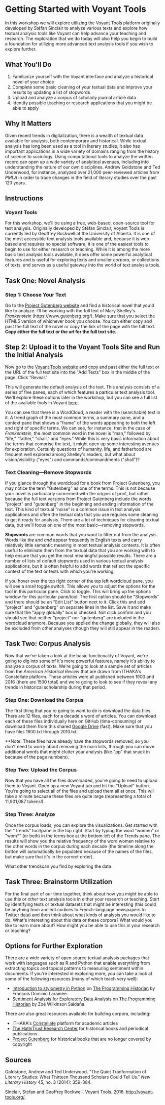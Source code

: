 # Getting Started with Voyant Tools
In this workshop we will explore utilizing the Voyant Tools platform originally developed by Stéfan Sinclair to analyze various texts and explore how textual analysis tools like Voyant can help advance your teaching and research. The exploration that we do today will also help you begin to build a foundation for utilizing more advanced text analysis tools if you wish to explore further. 

## What You'll Do
1. Familiarize yourself with the Voyant interface and analyze a historical novel of your choice
2. Complete some basic cleaning of your textual data and improve your results by updating a list of stopwords
3. Upload and analyze a corpus of scholarly journal article data
4. Identify possible teaching or research applications that you might be able to apply 

## Why It Matters
Given recent trends in digitalization, there is a wealth of textual data available for analysis, both contemporary and historical. While textual analysis has long been used as a tool in literary studies, it also has important applications in a wide variety of domains ranging from the history of science to sociology. Using computational tools to analyze the written record can open up a wide variety of analytical avenues, including into understanding the nature of our own disciplines. Andrew Goldstone and Ted Underwood, for instance, analyzed over 21,000 peer-reviewed articles from *PMLA* in order to trace changes in the field of literary studies over the past 120 years. 

## Instructions
### Voyant Tools
For this workshop, we'll be using a free, web-based, open-source tool for text analysis. Originally developed by Stéfan Sinclair, Voyant Tools is currently led by Geoffrey Rockwell at the University of Alberta. It is one of the most accessible text analysis tools available and, because it is web-based and requires no special software, it is one of the easiest tools to begin to use for either research or teaching. While it is among the more basic text analysis tools available, it does offer some powerful analytical features and is useful for exploring texts and smaller *corpora*, or collections of texts, and serves as a useful gateway into the world of text analysis tools.

## Task One: Novel Analysis

### Step 1: Choose Your Text
Go to the [Project Gutenberg website](https://www.gutenberg.org/) and find a historical novel that you'd like to analyze. I'll be working with the full text of Mary Shelley's *Frankenstein* (https://www.gutenberg.org/). Make sure that you select the HTML5 version of whichever book you choose. You can either copy and past the full text of the novel *or* copy the link of the page with the full text. **Copy either the full text or the url for the full text site.**

## Step 2: Upload it to the Voyant Tools Site and Run the Initial Analysis
Now  go to the [Voyant Tools website](https://voyant-tools.org/) and copy and past either the full text or the URL of the full text site into the "Add Texts" box in the middle of the page. Click "Reveal." 

This will generate the default analysis of the text. This analysis consists of a series of five panes, each of which features a particular text analysis tool. We'll explore these options later in the workshop, but you can see a full list of the available tools in Voyant [here](https://voyant-tools.org/docs/#!/guide/tools_). 

You can see that there is a WordCloud, a reader with the (searchable) text in it. A trend graph of the most common terms, a summary pane, and a context pane that shows a "frame" of the words appearing to both the left and right of specific terms. We can see, for instance, that in the case of *Frankenstein*, the most common word in the novel is "man," followed by "life," "father," "shall," and "eyes." While this is very basic information about the terms that comprise the text, it might open up some interesting avenues for exploration. Certainly questions of humanity, life, and fatherhood are frequent well explored among Shelley's readers, but what about vision/visibility ("eyes") and commands/commandments ("shall")?

### Text Cleaning—Remove Stopwords
If you glance through the wordcloud for a book from Project Gutenberg, you may notice the term "Gutenberg" as one of the terms. This is not because your novel is particularly concerned with the origins of print, but rather because the full text versions from Project Gutenberg include the words "project" and "gutenberg" in the beginning and ending information of the text. This kind of textual "noise" is a common issue in text analysis applications and often the textual data that you use requires some cleaning to get it ready for analysis. There are a lot of techniques for cleaning textual data, but we'll focus on one of the most basic—removing stopwords.

 **Stopwords** are common words that you want to filter out from the analysis. Words like *the* and *and* appear frequently in English texts and carry relatively little semantic meaning in most textual analysis contexts. It is often useful to eliminate them from the textual data that you are working with to help ensure that you get the most meaningful possible results. There are a number of lists of default stopwords used in various textual analysis applications, but it is often helpful to add words that reflect the specific context of the text or texts with which you're working. 

 If you hover over the top right corner of the top left wordcloud pane, you will see a small toggle switch. This allows you to adjust the options for the tool in this particular pane. Click to toggle. This will bring up the options window for this particular pane/tool. The first option should be "Stopwords" and there should be an "Edit List" button next to it. Click this and add "project" and "gutenberg" on separate lines in the list. Save it and make sure that the "apply globally" box is checked. Not click confirm and you should see that neither "project" nor "gutenberg" are included in the wordcloud anymore. Because you applied the change globally, they will also be excluded from other analyses (though they will still appear in the reader). 

## Task Two: Corpus Analysis
Now that we've taken a look at the basic functionality of Voyant, we're going to dig into some of it's more powerful features, namely it's ability to analyze a corpus of texts. We're going to look at a sample set of articles from the *American Historical Review* that are drawn from ITHAKA's Constellate platform. These articles were all published between 1900 and 2016 (there are 1500 total) and we're going to look to see if they reveal any trends in historical scholarship during that period. 

### Step One: Download the Corpus
The first thing that you're going to want to do is download the data files. There are 12 files, each for a decade's word of articles. You can download each of these files individually here on GitHub (time-consuming) or download them from this shared [Google Drive](https://bit.ly/VoyantCorpus) (fast). Make sure that you have files 1900.txt through 2010.txt. 

**Note: These files have already have the stopwords removed, so you don't need to worry about removing the main lists, through you can move additional words that might clutter your analysis (like "pp" that snuck in because of the page numbers). 

### Step Two: Upload the Corpus
Now that you have all the files downloaded, you're going to need to upload them to Voyant. Open up a new Voyant tab and hit the "Upload" button. You're going to select all of the files and upload them all at once. This will take a minute because these files are quite large (representing a total of 11,901,087 tokens!).

### Step Three: Analyze
Once the corpus loads, you can explore the visualizations. Get started with the "Trends" tool/pane in the top right. Start by typing the word "women" or "wom*" (or both) in the terms box at the bottom left of the Trends pane. The results will show you the relative frequency of the word women relative to the other words in the corpus during each decade (the timeline along the botton will automatically be populated because of the names of the files, but make sure that it's in the correct order).

What other trendscan you find by exploring the data

## Task Three: Brainstorm Utilization

For the final part of our time together, think about how you might be able to use this or other text analysis tools in either your research or teaching. Start by identifying texts or textual datasets that might be interesting (this could be anything from ancient codices to French-language newspapers to Twitter data) and then think about what kinds of analysis you would like to do. What's interesting about this data or these corpora? What would you like to learn more about? How might you be able to use this in your research or teaching? 

## Options for Further Exploration
There are a wide variety of open source textual analysis packages that work with languages such as R and Python that enable everything from extracting topics and topical patterns to measuring sentiment within documents. If you're interested in exploring more, you can take a look at some of the following resources (many of which teach very well): 
- [Introduction to 
stylometry in Python](https://programminghistorian.org/en/lessons/introduction-to-stylometry-with-python) on [The Programming Historian](https://programminghistorian.org/) by François Dominic Laramée. 
- [Sentiment Analysis for Exploratory Data Analysis](https://programminghistorian.org/en/lessons/sentiment-analysis) on [The Programming Historian](https://programminghistorian.org/) by Zoë Wilkinson Saldaña. 

There are also great resources available for building corpora, including: 
- ITHAKA's [Constellate](https://constellate.org/) platform for academic articles
- [The HathiTrust Research Center](https://www.hathitrust.org/htrc) for historical books and periodical publications
- [Project Gutenberg](https://www.gutenberg.org/) for historical books that are no longer covered by copyright

## Sources
Goldstone, Andrew and Ted Underwood. "The Quiet Tranformation of Literary Studies: What Thirteen Thousand Scholars Could Tell Us." *New Literary History* 45, no. 3 (2014): 359-384.

Sinclair, Stéfan and Geoffrey Rockwell. Voyant Tools. 2016. http://voyant-tools.org/. 